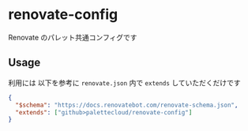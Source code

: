 # renovate-config
Renovate のパレット共通コンフィグです


## Usage

利用には 以下を参考に `renovate.json` 内で `extends` していただくだけです

```json
{
  "$schema": "https://docs.renovatebot.com/renovate-schema.json",
  "extends": ["github>palettecloud/renovate-config"]
}
```
